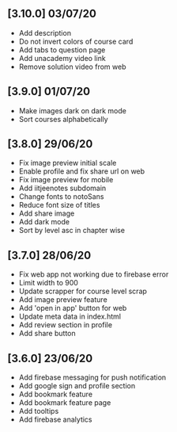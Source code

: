 ## [3.10.0] 03/07/20
- Add description
- Do not invert colors of course card
- Add tabs to question page
- Add unacademy video link
- Remove solution video from web

## [3.9.0] 01/07/20
- Make images dark on dark mode
- Sort courses alphabetically

## [3.8.0] 29/06/20
- Fix image preview initial scale
- Enable profile and fix share url on web
- Fix image preview for mobile
- Add iitjeenotes subdomain
- Change fonts to notoSans
- Reduce font size of titles
- Add share image
- Add dark mode
- Sort by level asc in chapter wise

## [3.7.0] 28/06/20
- Fix web app not working due to firebase error
- Limit width to 900
- Update scrapper for course level scrap
- Add image preview feature
- Add 'open in app' button for web
- Update meta data in index.html
- Add review section in profile
- Add share button

## [3.6.0] 23/06/20
- Add firebase messaging for push notification
- Add google sign and profile section
- Add bookmark feature
- Add bookmark feature page
- Add tooltips
- Add firebase analytics

